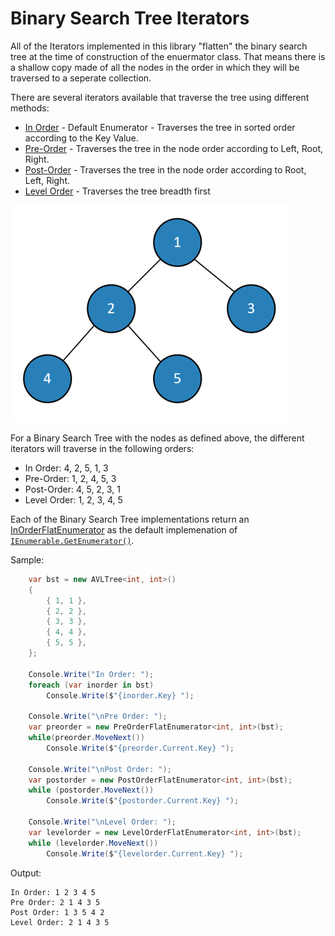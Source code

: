 # Binary Search Tree Iterators

All of the Iterators implemented in this library "flatten" the binary search tree at the time of construction of the enuermator class. That means there is a shallow copy made of all the nodes in the order in which they will be traversed to a seperate collection.

There are several iterators available that traverse the tree using different methods:

* [In Order](.\Reference\TheCodingMonkey.Collections.BST\InOrderFlatEnumerator-2.md) - Default Enumerator - Traverses the tree in sorted order according to the Key Value.
* [Pre-Order](.\Reference\TheCodingMonkey.Collections.BST\PreOrderFlatEnumerator-2.md) - Traverses the tree in the node order according to Left, Root, Right.
* [Post-Order](.\Reference\TheCodingMonkey.Collections.BST\PostOrderFlatEnumerator-2.md) - Traverses the tree in the node order according to Root, Left, Right.
* [Level Order](.\Reference\TheCodingMonkey.Collections.BST\LevelOrderFlatEnumerator-2.md) - Traverses the tree breadth first

![Binary Search Tree Sample](./Images/sample_bst.png)

For a Binary Search Tree with the nodes as defined above, the different iterators will traverse in the following orders:

* In Order: 4, 2, 5, 1, 3
* Pre-Order: 1, 2, 4, 5, 3
* Post-Order: 4, 5, 2, 3, 1
* Level Order: 1, 2, 3, 4, 5

Each of the Binary Search Tree implementations return an [InOrderFlatEnumerator](.\Reference\TheCodingMonkey.Collections.BST\InOrderFlatEnumerator-2.md) as the default implemenation of [`IEnumerable.GetEnumerator()`](https://docs.microsoft.com/en-us/dotnet/api/system.collections.ienumerable.getenumerator).

Sample:
```csharp
    var bst = new AVLTree<int, int>()
    {
        { 1, 1 },
        { 2, 2 },
        { 3, 3 },
        { 4, 4 },
        { 5, 5 },
    };

    Console.Write("In Order: ");
    foreach (var inorder in bst)
        Console.Write($"{inorder.Key} ");

    Console.Write("\nPre Order: ");
    var preorder = new PreOrderFlatEnumerator<int, int>(bst);
    while(preorder.MoveNext())
        Console.Write($"{preorder.Current.Key} ");

    Console.Write("\nPost Order: ");
    var postorder = new PostOrderFlatEnumerator<int, int>(bst);
    while (postorder.MoveNext())
        Console.Write($"{postorder.Current.Key} ");

    Console.Write("\nLevel Order: ");
    var levelorder = new LevelOrderFlatEnumerator<int, int>(bst);
    while (levelorder.MoveNext())
        Console.Write($"{levelorder.Current.Key} ");
```

Output:
```
In Order: 1 2 3 4 5 
Pre Order: 2 1 4 3 5 
Post Order: 1 3 5 4 2 
Level Order: 2 1 4 3 5
```